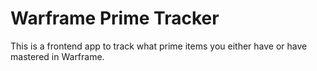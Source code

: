# Warframe Prime Tracker

This is a frontend app to track what prime items you either have or have mastered in Warframe.
